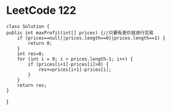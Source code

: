 # LeetCode 122  
    class Solution {
    public int maxProfit(int[] prices) {//只要有差价就进行交易
        if (prices==null||prices.length==0||prices.length==1) {
			return 0;
		}
        int res=0;
        for (int i = 0; i < prices.length-1; i++) {
			if (prices[i+1]-prices[i]>0) {
				res+=prices[i+1]-prices[i];
			}
		}
        return res;
    }
}
